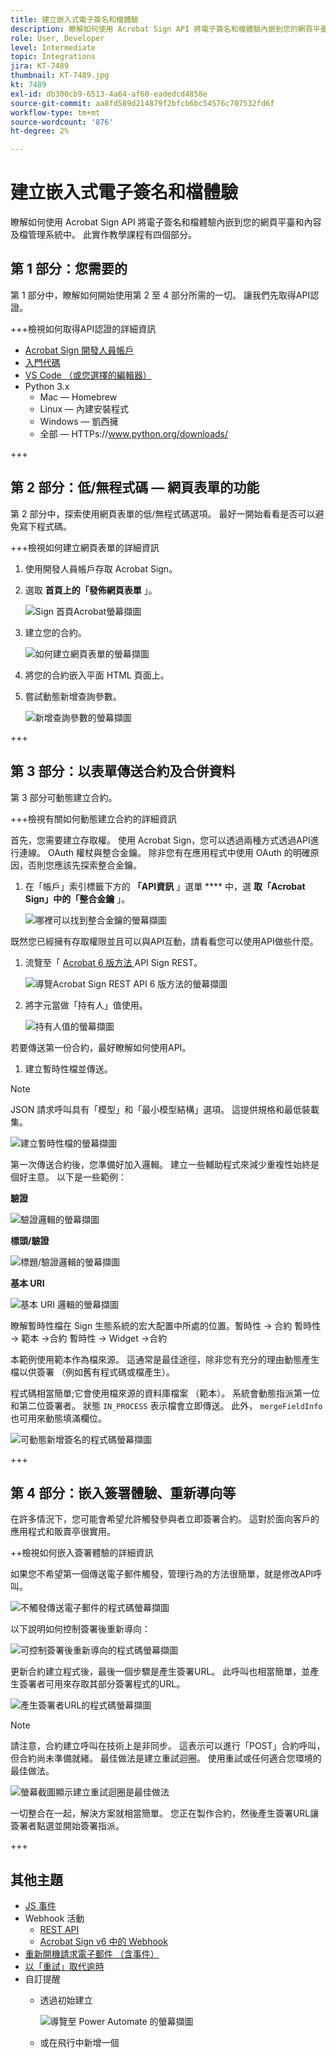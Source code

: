 ```yaml
---
title: 建立嵌入式電子簽名和檔體驗
description: 瞭解如何使用 Acrobat Sign API 將電子簽名和檔體驗內嵌到您的網頁平臺和內容及檔管理系統
role: User, Developer
level: Intermediate
topic: Integrations
jira: KT-7489
thumbnail: KT-7489.jpg
kt: 7489
exl-id: db300cb9-6513-4a64-af60-eadedcd4858e
source-git-commit: aa8fd589d214879f2bfcb6bc54576c707532fd6f
workflow-type: tm+mt
source-wordcount: '876'
ht-degree: 2%

---
```


# 建立嵌入式電子簽名和檔體驗

瞭解如何使用 Acrobat Sign API 將電子簽名和檔體驗內嵌到您的網頁平臺和內容及檔管理系統中。 此實作教學課程有四個部分。

## 第 1 部分：您需要的

第 1 部分中，瞭解如何開始使用第 2 至 4 部分所需的一切。 讓我們先取得API認證。

+++檢視如何取得API認證的詳細資訊

* [Acrobat Sign 開發人員帳戶](https://acrobat.adobe.com/tw/zh-Hant/acrobat/contact.html)
* [入門代碼](https://github.com/benvanderberg/adobe-sign-api-tutorial)
* [VS Code （或您選擇的編輯器）](https://code.visualstudio.com)
* Python 3.x
   * Mac — Homebrew
   * Linux — 內建安裝程式
   * Windows — 凱西擁
   * 全部 — HTTPs://www.python.org/downloads/

+++

## 第 2 部分：低/無程式碼 — 網頁表單的功能

第 2 部分中，探索使用網頁表單的低/無程式碼選項。 最好一開始看看是否可以避免寫下程式碼。

+++檢視如何建立網頁表單的詳細資訊

1. 使用開發人員帳戶存取 Acrobat Sign。

1. 選取 **首頁上的「發佈網頁表單** 」。

   ![Sign 首頁Acrobat螢幕擷圖](assets/embeddedesignature/embed_1.png)

1. 建立您的合約。

   ![如何建立網頁表單的螢幕擷圖](assets/embeddedesignature/embed_2.png)

1. 將您的合約嵌入平面 HTML 頁面上。

1. 嘗試動態新增查詢參數。

   ![新增查詢參數的螢幕擷圖](assets/embeddedesignature/embed_3.png)

+++

## 第 3 部分：以表單傳送合約及合併資料

第 3 部分可動態建立合約。

+++檢視有關如何動態建立合約的詳細資訊

首先，您需要建立存取權。 使用 Acrobat Sign，您可以透過兩種方式透過API進行連線。 OAuth 權杖與整合金鑰。 除非您有在應用程式中使用 OAuth 的明確原因，否則您應該先探索整合金鑰。

1. 在「帳戶」索引標籤下方的 **「API資訊** 」選單 **** 中，選 **取「Acrobat Sign」中的「整合金鑰** 」。

   ![哪裡可以找到整合金鑰的螢幕擷圖](assets/embeddedesignature/embed_4.png)

既然您已經擁有存取權限並且可以與API互動，請看看您可以使用API做些什麼。

1. 流覽至「 [ Acrobat 6 版方法 ](http://adobesign.com/public/docs/restapi/v6) API Sign REST。

   ![導覽Acrobat Sign REST API 6 版方法的螢幕擷圖](assets/embeddedesignature/embed_5.png)

1. 將字元當做「持有人」值使用。

   ![持有人值的螢幕擷圖](assets/embeddedesignature/embed_6.png)

若要傳送第一份合約，最好瞭解如何使用API。

1. 建立暫時性檔並傳送。

>[!NOTE]
>
>JSON 請求呼叫具有「模型」和「最小模型結構」選項。 這提供規格和最低裝載集。

![建立暫時性檔的螢幕擷圖](assets/embeddedesignature/embed_7.png)

第一次傳送合約後，您準備好加入邏輯。 建立一些輔助程式來減少重複性始終是個好主意。 以下是一些範例：

**驗證**

![驗證邏輯的螢幕擷圖](assets/embeddedesignature/embed_8.png)

**標頭/驗證**

![標題/驗證邏輯的螢幕擷圖](assets/embeddedesignature/embed_9.png)

**基本 URI**

![基本 URI 邏輯的螢幕擷圖](assets/embeddedesignature/embed_10.png)

瞭解暫時性檔在 Sign 生態系統的宏大配置中所處的位置。暫時性 -> 合約
暫時性 -> 範本 ->合約
暫時性 -> Widget ->合約

本範例使用範本作為檔來源。 這通常是最佳途徑，除非您有充分的理由動態產生檔以供簽署 （例如舊有程式碼或檔產生）。

程式碼相當簡單;它會使用檔來源的資料庫檔案 （範本）。 系統會動態指派第一位和第二位簽署者。 狀態 `IN_PROCESS` 表示檔會立即傳送。 此外， `mergeFieldInfo` 也可用來動態填滿欄位。

![可動態新增簽名的程式碼螢幕擷圖](assets/embeddedesignature/embed_11.png)

+++

## 第 4 部分：嵌入簽署體驗、重新導向等

在許多情況下，您可能會希望允許觸發參與者立即簽署合約。 這對於面向客戶的應用程式和販賣亭很實用。

++檢視如何嵌入簽署體驗的詳細資訊

如果您不希望第一個傳送電子郵件觸發，管理行為的方法很簡單，就是修改API呼叫。

![不觸發傳送電子郵件的程式碼螢幕擷圖](assets/embeddedesignature/embed_12.png)

以下說明如何控制簽署後重新導向：

![可控制簽署後重新導向的程式碼螢幕擷圖](assets/embeddedesignature/embed_13.png)

更新合約建立程式後，最後一個步驟是產生簽署URL。 此呼叫也相當簡單，並產生簽署者可用來存取其部分簽署程式的URL。

![產生簽署者URL的程式碼螢幕擷圖](assets/embeddedesignature/embed_14.png)

>[!NOTE]
>
>請注意，合約建立呼叫在技術上是非同步。 這表示可以進行「POST」合約呼叫，但合約尚未準備就緒。 最佳做法是建立重試迴圈。 使用重試或任何適合您環境的最佳做法。

![螢幕截圖顯示建立重試迴圈是最佳做法](assets/embeddedesignature/embed_15.png)

一切整合在一起，解決方案就相當簡單。 您正在製作合約，然後產生簽署URL讓簽署者點選並開始簽署指派。

+++

## 其他主題

* [JS 事件](https://www.adobe.io/apis/documentcloud/sign/docs.html#!adobedocs/adobe-sign/master/events.md)
* Webhook 活動
   * [REST API](https://sign-acs.na1.echosign.com/public/docs/restapi/v6#!/webhooks/createWebhook)
   * [Acrobat Sign v6 中的 Webhook](https://www.adobe.io/apis/documentcloud/sign/docs.html#!adobedocs/adobe-sign/master/webhooks.md)
* [重新開機請求電子郵件 （含事件）](https://sign-acs.na1.echosign.com/public/docs/restapi/v6#!/agreements/updateAgreement)
* [以「重試」取代逾時](https://stackoverflow.com/questions/23267409/how-to-implement-retry-mechanism-into-python-requests-library)
* 自訂提醒
   * 透過初始建立

     ![導覽至 Power Automate 的螢幕擷圖](assets/embeddedesignature/embed_16.png)

   * 或在飛行中新增一個 [](https://sign-acs.na1.echosign.com/public/docs/restapi/v6#!/agreements/createReminderOnParticipant)
